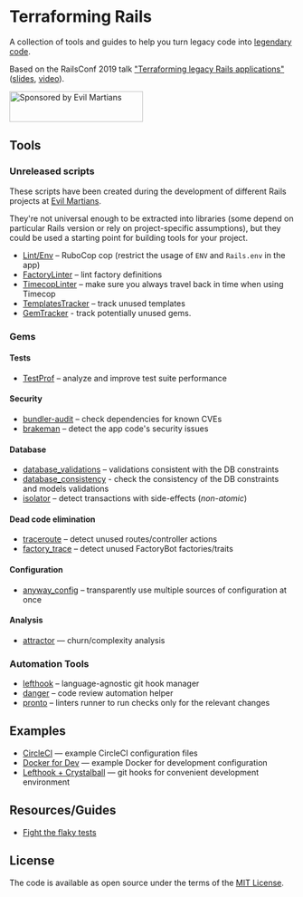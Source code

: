 # Terraforming Rails

A collection of tools and guides to help you turn legacy code into [legendary code](https://twitter.com/cackhanded/status/1019216124729352192?s=21).

Based on the RailsConf 2019 talk ["Terraforming legacy Rails applications"](https://railsconf.com/program/sessions#session-832) ([slides](https://speakerdeck.com/palkan/railsconf-2019-terraforming-legacy-rails-applications), [video](https://www.youtube.com/watch?v=-NKpMn6XSjU)).

<a href="https://evilmartians.com/">
<img src="https://evilmartians.com/badges/sponsored-by-evil-martians.svg" alt="Sponsored by Evil Martians" width="236" height="54"></a>

## Tools

### Unreleased scripts

These scripts have been created during the development of different Rails projects at [Evil Martians](http://evilmartians.com).

They're not universal enough to be extracted into libraries (some depend on particular Rails version or rely on project-specific assumptions), but they could be used a starting point for building tools for your project.

- [Lint/Env](./tools/lint_env) – RuboCop cop (restrict the usage of `ENV` and `Rails.env` in the app)
- [FactoryLinter](./tools/factory_linter) – lint factory definitions
- [TimecopLinter](./tools/timecop_linter) – make sure you always travel back in time when using Timecop
- [TemplatesTracker](./tools/templates_tracker) – track unused templates
- [GemTracker](./tools/gem_tracker) - track potentially unused gems.

### Gems

#### Tests

- [TestProf](http://test-prof.evilmartians.io) – analyze and improve test suite performance

#### Security

- [bundler-audit](https://github.com/rubysec/bundler-audit) – check dependencies for known CVEs
- [brakeman](https://brakemanscanner.org) – detect the app code's security issues

#### Database

- [database_validations](https://github.com/toptal/database_validations) – validations consistent with the DB constraints
- [database_consistency](https://github.com/djezzzl/database_consistency) - check the consistency of the DB constraints and models validations
- [isolator](https://github.com/palkan/isolator) – detect transactions with side-effects (_non-atomic_)

#### Dead code elimination

- [traceroute](https://github.com/amatsuda/traceroute) – detect unused routes/controller actions
- [factory_trace](https://github.com/djezzzl/factory_trace) – detect unused FactoryBot factories/traits

#### Configuration

- [anyway_config](https://github.com/palkan/anyway_config) – transparently use multiple sources of configuration at once

#### Analysis

- [attractor](https://github.com/julianrubisch/attractor) — churn/complexity analysis

### Automation Tools

- [lefthook](https://github.com/Arkweid/lefthook) – language-agnostic git hook manager
- [danger](./examples/danger) – code review automation helper
- [pronto](https://github.com/prontolabs/pronto) – linters runner to run checks only for the relevant changes

## Examples

- [CircleCI](./examples/circleci) — example CircleCI configuration files
- [Docker for Dev](https://github.com/evilmartians/ruby-on-whales) — example Docker for development configuration
- [Lefthook + Crystalball](./examples/lefthook+crystalball) — git hooks for convenient development environment

## Resources/Guides

- [Fight the flaky tests](./guides/flaky.md)

## License

The code is available as open source under the terms of the [MIT License](http://opensource.org/licenses/MIT).
